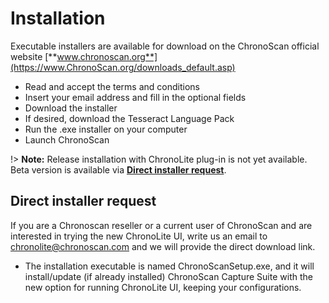 # Installation

Executable installers are available for download on the ChronoScan official website [**www.chronoscan.org**](https://www.ChronoScan.org/downloads_default.asp)

* Read and accept the terms and conditions
* Insert your email address and fill in the optional fields
* Download the installer
* If desired, download the Tesseract Language Pack
* Run the .exe installer on your computer
* Launch ChronoScan

!> **Note:** Release installation with ChronoLite plug-in is not yet available. Beta version is available via [**Direct installer request**](#direct-installer-request).

## Direct installer request

If you are a Chronoscan reseller or a current user of ChronoScan and are interested in trying the new ChronoLite UI, write us an email to [chronolite@chronoscan.com](mailto:chronolite@chronoscan.com?subject=[Reseller%20ChronoLite%20installation%20exe%20request]) and we will provide the direct download link.

* The installation executable is named ChronoScanSetup.exe, and it will install/update (if already installed) ChronoScan Capture Suite with the new option for running ChronoLite UI, keeping your configurations.

